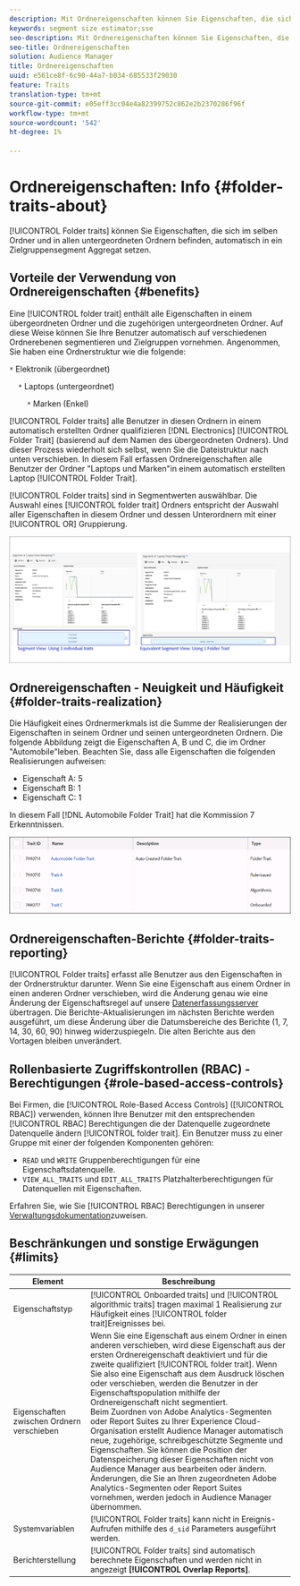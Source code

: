 ```yaml
---
description: Mit Ordnereigenschaften können Sie Eigenschaften, die sich im selben Ordner und in allen untergeordneten Ordnern befinden, automatisch in ein Zielgruppensegment Aggregat.
keywords: segment size estimator;sse
seo-description: Mit Ordnereigenschaften können Sie Eigenschaften, die sich im selben Ordner und in allen untergeordneten Ordnern befinden, automatisch in ein Zielgruppensegment Aggregat.
seo-title: Ordnereigenschaften
solution: Audience Manager
title: Ordnereigenschaften
uuid: e561ce8f-6c90-44a7-b034-685533f29030
feature: Traits
translation-type: tm+mt
source-git-commit: e05eff3cc04e4a82399752c862e2b2370286f96f
workflow-type: tm+mt
source-wordcount: '542'
ht-degree: 1%

---
```



# Ordnereigenschaften: Info {#folder-traits-about}

[!UICONTROL Folder traits] können Sie Eigenschaften, die sich im selben Ordner und in allen untergeordneten Ordnern befinden, automatisch in ein Zielgruppensegment Aggregat setzen.

## Vorteile der Verwendung von Ordnereigenschaften {#benefits}

Eine [!UICONTROL folder trait] enthält alle Eigenschaften in einem übergeordneten Ordner und die zugehörigen untergeordneten Ordner. Auf diese Weise können Sie Ihre Benutzer automatisch auf verschiedenen Ordnerebenen segmentieren und Zielgruppen vornehmen. Angenommen, Sie haben eine Ordnerstruktur wie die folgende:

`*` Elektronik (übergeordnet)

    `*` Laptops (untergeordnet)

        `*` Marken (Enkel)

[!UICONTROL Folder traits] alle Benutzer in diesen Ordnern in einem automatisch erstellten Ordner qualifizieren [!DNL Electronics] [!UICONTROL Folder Trait] (basierend auf dem Namen des übergeordneten Ordners). Und dieser Prozess wiederholt sich selbst, wenn Sie die Dateistruktur nach unten verschieben. In diesem Fall erfassen Ordnereigenschaften alle Benutzer der Ordner &quot;Laptops und Marken&quot;in einem automatisch erstellten Laptop [!UICONTROL Folder Trait].

[!UICONTROL Folder traits] sind in Segmentwerten auswählbar. Die Auswahl eines [!UICONTROL folder trait] Ordners entspricht der Auswahl aller Eigenschaften in diesem Ordner und dessen Unterordnern mit einer [!UICONTROL OR] Gruppierung.

![](assets/folder-traits-compare-border.jpg)

## Ordnereigenschaften - Neuigkeit und Häufigkeit {#folder-traits-realization}

Die Häufigkeit eines Ordnermerkmals ist die Summe der Realisierungen der Eigenschaften in seinem Ordner und seinen untergeordneten Ordnern. Die folgende Abbildung zeigt die Eigenschaften A, B und C, die im Ordner &quot;Automobile&quot;leben. Beachten Sie, dass alle Eigenschaften die folgenden Realisierungen aufweisen:

* Eigenschaft A: 5
* Eigenschaft B: 1
* Eigenschaft C: 1

In diesem Fall [!DNL Automobile Folder Trait] hat die Kommission 7 Erkenntnissen.

![](assets/folder_traits_rollup_border.png)

## Ordnereigenschaften-Berichte {#folder-traits-reporting}

[!UICONTROL Folder traits] erfasst alle Benutzer aus den Eigenschaften in der Ordnerstruktur darunter. Wenn Sie eine Eigenschaft aus einem Ordner in einen anderen Ordner verschieben, wird die Änderung genau wie eine Änderung der Eigenschaftsregel auf unsere [Datenerfassungsserver](../../reference/system-components/components-data-collection.md) übertragen. Die Berichte-Aktualisierungen im nächsten Berichte werden ausgeführt, um diese Änderung über die Datumsbereiche des Berichte (1, 7, 14, 30, 60, 90) hinweg widerzuspiegeln. Die alten Berichte aus den Vortagen bleiben unverändert.

## Rollenbasierte Zugriffskontrollen (RBAC) - Berechtigungen {#role-based-access-controls}

Bei Firmen, die [!UICONTROL Role-Based Access Controls] ([!UICONTROL RBAC]) verwenden, können Ihre Benutzer mit den entsprechenden [!UICONTROL RBAC] Berechtigungen die der Datenquelle zugeordnete Datenquelle ändern [!UICONTROL folder trait]. Ein Benutzer muss zu einer Gruppe mit einer der folgenden Komponenten gehören:

* `READ` und `WRITE` Gruppenberechtigungen für eine Eigenschaftsdatenquelle.
* `VIEW_ALL_TRAITS` und `EDIT_ALL_TRAITS` Platzhalterberechtigungen für Datenquellen mit Eigenschaften.

Erfahren Sie, wie Sie [!UICONTROL RBAC] Berechtigungen in unserer [Verwaltungsdokumentation](../../features/administration/administration-overview.md#create-group)zuweisen.

## Beschränkungen und sonstige Erwägungen {#limits}

| Element | Beschreibung |
|---|---|
| Eigenschaftstyp | [!UICONTROL Onboarded traits] und [!UICONTROL algorithmic traits] tragen maximal 1 Realisierung zur Häufigkeit eines [!UICONTROL folder trait]Ereignisses bei. |
| Eigenschaften zwischen Ordnern verschieben | Wenn Sie eine Eigenschaft aus einem Ordner in einen anderen verschieben, wird diese Eigenschaft aus der ersten Ordnereigenschaft deaktiviert und für die zweite qualifiziert [!UICONTROL folder trait]. Wenn Sie also eine Eigenschaft aus dem Ausdruck löschen oder verschieben, werden die Benutzer in der Eigenschaftspopulation mithilfe der Ordnereigenschaft nicht segmentiert. <br> Beim Zuordnen von Adobe Analytics-Segmenten oder Report Suites zu Ihrer Experience Cloud-Organisation erstellt Audience Manager automatisch neue, zugehörige, schreibgeschützte Segmente und Eigenschaften. Sie können die Position der Datenspeicherung dieser Eigenschaften nicht von Audience Manager aus bearbeiten oder ändern. Änderungen, die Sie an Ihren zugeordneten Adobe Analytics-Segmenten oder Report Suites vornehmen, werden jedoch in Audience Manager übernommen. |
| Systemvariablen | [!UICONTROL Folder traits] kann nicht in Ereignis-Aufrufen mithilfe des `d_sid` Parameters ausgeführt werden. |
| Berichterstellung | [!UICONTROL Folder traits] sind automatisch berechnete Eigenschaften und werden nicht in angezeigt **[!UICONTROL Overlap Reports]**. |